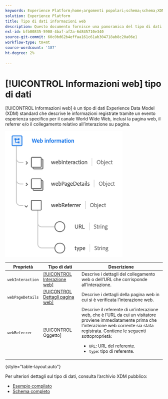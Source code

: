 ```yaml
---
keywords: Experience Platform;home;argomenti popolari;schema;schema;XDM;campi;schemi;schemi;dettagli pagina web;tipo dati;tipo dati;tipo dati;pagina web;home;popular topic;schema;Schema;XDM;fields;schemas;Schemas;Webpage details;datatype;data-type;data type;data type;webpage
solution: Experience Platform
title: Tipo di dati informazioni web
description: Questo documento fornisce una panoramica del tipo di dati Experience Data Model (XDM) delle informazioni web.
exl-id: bfb00835-5908-4baf-af2a-6d845710e340
source-git-commit: 60c0bd62b4effaa161c61ab304718ab8c20a06e1
workflow-type: tm+mt
source-wordcount: '187'
ht-degree: 2%

---
```


# [!UICONTROL Informazioni web] tipo di dati

[!UICONTROL Informazioni web] è un tipo di dati Experience Data Model (XDM) standard che descrive le informazioni registrate tramite un evento esperienza specifico per il canale World Wide Web, inclusi la pagina web, il referrer e/o il collegamento relativo all’interazione su pagina.

![](../images/data-types/web-information.png)

| Proprietà | Tipo di dati | Descrizione |
| --- | --- | --- |
| `webInteraction` | [[!UICONTROL Interazione web]](./web-interaction.md) | Descrive i dettagli del collegamento web o dell’URL che corrisponde all’interazione. |
| `webPageDetails` | [[!UICONTROL Dettagli pagina web]](./webpage-details.md) | Descrive i dettagli della pagina web in cui si è verificata l’interazione web. |
| `webReferrer` | [!UICONTROL Oggetto] | Descrive il referente di un’interazione web, che è l’URL da cui un visitatore proviene immediatamente prima che l’interazione web corrente sia stata registrata. Contiene le seguenti sottoproprietà: <ul><li>`URL`: URL del referente.</li><li>`type`: tipo di referente.</li></ul> |

{style="table-layout:auto"}

Per ulteriori dettagli sul tipo di dati, consulta l’archivio XDM pubblico:

* [Esempio compilato](https://github.com/adobe/xdm/blob/master/components/datatypes/webinfo.example.1.json)
* [Schema completo](https://github.com/adobe/xdm/blob/master/components/datatypes/webinfo.schema.json)
